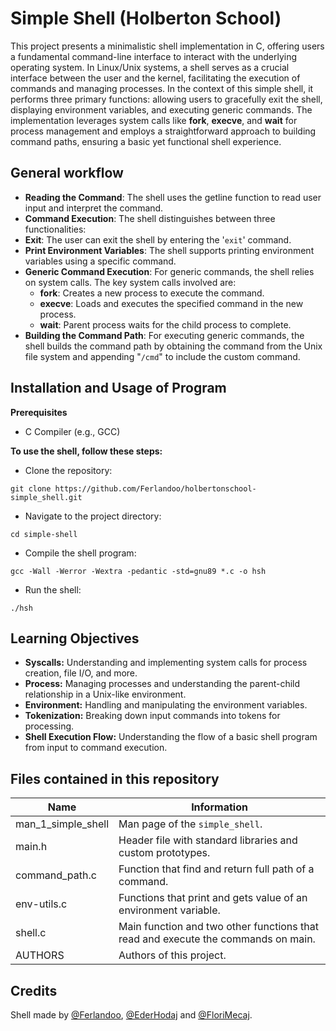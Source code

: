 # Simple Shell (Holberton School) 

This project presents a minimalistic shell implementation in C, offering users a fundamental command-line interface to interact with the underlying operating system. In Linux/Unix systems, a shell serves as a crucial interface between the user and the kernel, facilitating the execution of commands and managing processes. In the context of this simple shell, it performs three primary functions: allowing users to gracefully exit the shell, displaying environment variables, and executing generic commands. The implementation leverages system calls like **fork**, **execve**, and **wait** for process management and employs a straightforward approach to building command paths, ensuring a basic yet functional shell experience.

## General workflow
* **Reading the Command**: The shell uses the getline function to read user input and interpret the command.
* **Command Execution**: The shell distinguishes between three functionalities:
* **Exit**: The user can exit the shell by entering the '`exit`' command.
* **Print Environment Variables**: The shell supports printing environment variables using a specific command.
* **Generic Command Execution**: For generic commands, the shell relies on system calls. The key system calls involved are:
    * **fork**: Creates a new process to execute the command.
    * **execve**: Loads and executes the specified command in the new process.
    * **wait**: Parent process waits for the child process to complete.
* **Building the Command Path**: For executing generic commands, the shell builds the command path by obtaining the command from the Unix file system and appending "`/cmd`" to include the custom command.

## Installation and Usage of Program
**Prerequisites**
* C Compiler (e.g., GCC)

**To use the shell, follow these steps:**

* Clone the repository: 
```
git clone https://github.com/Ferlandoo/holbertonschool-simple_shell.git
```
* Navigate to the project directory: 
```
cd simple-shell
```
* Compile the shell program: 
```
gcc -Wall -Werror -Wextra -pedantic -std=gnu89 *.c -o hsh
```
* Run the shell: 
```
./hsh
```

## Learning Objectives

* **Syscalls:** Understanding and implementing system calls for process creation, file I/O, and more.
* **Process:** Managing processes and understanding the parent-child relationship in a Unix-like environment.
* **Environment:** Handling and manipulating the environment variables.
* **Tokenization:** Breaking down input commands into tokens for processing.
* **Shell Execution Flow:** Understanding the flow of a basic shell program from input to command execution.

## Files contained in this repository 

| Name  | Information |
| ------------- | ------------- |
| man_1_simple_shell | 	Man page of the `simple_shell`.  |
| main.h  | Header file with standard libraries and custom prototypes.  |
| command_path.c  | Function that find and return full path of a command.  |
| env-utils.c | Functions that print and gets value of an environment variable. |
| shell.c | Main function and two other functions that read and execute the commands on main.  |
| AUTHORS | Authors of this project. |

## Credits

Shell made by [@Ferlandoo](https://www.github.com/Ferlandoo), [@EderHodaj](https://github.com/EderHodaj) and [@FloriMecaj](https://github.com/FloriMecaj).
